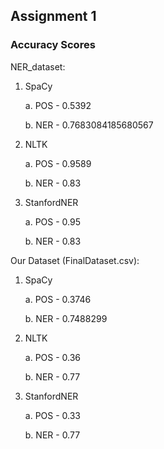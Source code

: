 ## Assignment 1

### Accuracy Scores

NER_dataset:
1. SpaCy
   
   a. POS - 0.5392
   
   b. NER - 0.7683084185680567
   
2. NLTK
   
   a. POS - 0.9589
   
   b. NER - 0.83
   
3. StanfordNER

   a. POS - 0.95

   b. NER - 0.83

Our Dataset (FinalDataset.csv):
1. SpaCy

   a. POS - 0.3746

   b. NER - 0.7488299

2. NLTK

   a. POS - 0.36

   b. NER - 0.77

3. StanfordNER

   a. POS - 0.33

   b. NER - 0.77
